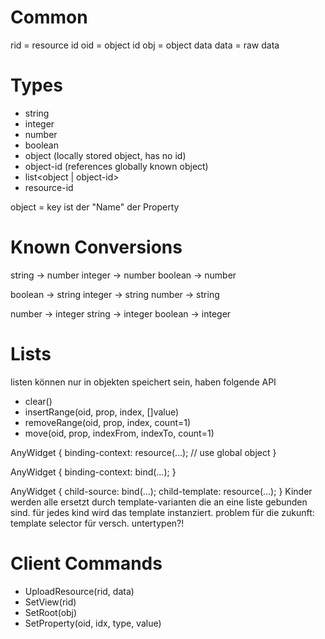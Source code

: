 # Common
rid  = resource id
oid  = object id
obj  = object data
data = raw data

# Types
- string
- integer
- number
- boolean
- object (locally stored object, has no id)
- object-id (references globally known object)
- list<object | object-id>
- resource-id

object = [](key,type,value)
key ist der "Name" der Property

# Known Conversions
string  → number
integer → number
boolean → number

boolean → string
integer → string
number  → string

number  → integer
string  → integer
boolean → integer

# Lists
listen können nur in objekten speichert sein, haben folgende API
- clear()
- insertRange(oid, prop, index, []value)
- removeRange(oid, prop, index, count=1)
- move(oid, prop, indexFrom, indexTo, count=1)

AnyWidget {
	binding-context: resource(…); // use global object
}

AnyWidget {
	binding-context: bind(…);
}

AnyWidget {
	child-source: bind(…);
	child-template: resource(…);
}
Kinder werden alle ersetzt durch template-varianten die
an eine liste gebunden sind. für jedes kind wird das
template instanziert.
problem für die zukunft: template selector für versch. untertypen?!


# Client Commands

- UploadResource(rid, data)
- SetView(rid)
- SetRoot(obj)
- SetProperty(oid, idx, type, value)


